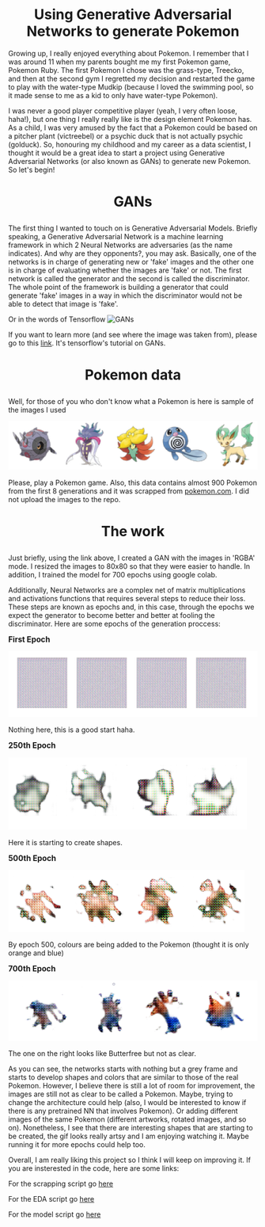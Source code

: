 <h1 style="font-size:200%;text-align:center">Using Generative Adversarial Networks to generate Pokemon</h1>

Growing up, I really enjoyed everything about Pokemon. I remember that I was around 11 when my parents bought me my first Pokemon game, Pokemon Ruby. The first Pokemon I chose was the grass-type, Treecko, and then at the second gym I regretted my decision and restarted the game to play with the water-type Mudkip (because I loved the swimming pool, so it made sense to me as a kid to only have water-type Pokemon). 

I was never a good player competitive player (yeah, I very often loose, haha!), but one thing I really really like is the design element Pokemon has. As a child, I was very amused by the fact that a Pokemon could be based on a pitcher plant (victreebel) or a psychic duck that is not actually psychic (golduck). So, honouring my childhood and my career as a data scientist, I thought it would be a great idea to start a project using Generative Adversarial Networks (or also known as GANs) to generate new Pokemon. So let's begin!

<h3 style="font-size:200%;text-align:center">GANs</h3>

The first thing I wanted to touch on is Generative Adversarial Models. Briefly speaking, a Generative Adversarial Network is a machine learning framework in which 2 Neural Networks are adversaries (as the name indicates). And why are they opponents?, you may ask. Basically, one of the networks is in charge of generating new or 'fake' images and the other one is in charge of evaluating whether the images are 'fake' or not. The first network is called the generator and the second is called the discriminator. The whole point of the framework is building a generator that could generate 'fake' images in a way in which the discriminator would not be able to detect that image is 'fake'.

Or in the words of Tensorflow
![GANs](https://github.com/tensorflow/docs/raw/3082041fb5ef2b29217584659bc43d89602d57cf/site/en/tutorials/generative/images/gan1.png)

If you want to learn more (and see where the image was taken from), please go to this [link](https://www.tensorflow.org/tutorials/generative/dcgan). It's tensorflow's tutorial on GANs.

<h3 style="font-size:200%;text-align:center">Pokemon data</h3>

Well, for those of you who don't know what a Pokemon is here is sample of the images I used

![Pokemon_sample](support/pokemon_sample.PNG)

Please, play a Pokemon game. Also, this data contains almost 900 Pokemon from the first 8 generations and it was scrapped from [pokemon.com](https://www.pokemon.com/us/pokedex/). I did not upload the images to the repo. 


<h3 style="font-size:200%;text-align:center">The work</h3>

Just briefly, using the link above, I created a GAN with the images in 'RGBA' mode. I resized the images to 80x80 so that they were easier to handle. In addition, I trained the model for 700 epochs using google colab.

Additionally, Neural Networks are a complex net of matrix multiplications and activations functions that requires several steps to reduce their loss. These steps are known as epochs and, in this case, through the epochs we expect the generator to become better and better at fooling the discriminator. Here are some epochs of the generation proccess:

<b style="font-size:110%;text-align:center">First Epoch</b>

![](support/epoch_1.png)

Nothing here, this is a good start haha.

<b style="font-size:110%;text-align:center">250th Epoch</b>

![](support/epoch_250.png)

Here it is starting to create shapes.

<b style="font-size:110%;text-align:center">500th Epoch</b>

![](support/epoch_500.png)

By epoch 500, colours are being added to the Pokemon (thought it is only orange and blue)

<b style="font-size:110%;text-align:center">700th Epoch</b>

![](support/results.png)

The one on the right looks like Butterfree but not as clear.

As you can see, the networks starts with nothing but a grey frame and starts to develop shapes and colors that are similar to those of the real Pokemon. However, I believe there is still a lot of room for improvement, the images are still not as clear to be called a Pokemon. Maybe, trying to change the architecture could help (also, I would be interested to know if there is any pretrained NN that involves Pokemon). Or adding different images of the same Pokemon (different artworks, rotated images, and so on). Nonetheless, I see that there are interesting shapes that are starting to be created, the gif looks really artsy and I am enjoying watching it. Maybe running it for more epochs could help too. 

Overall, I am really liking this project so I think I will keep on improving it. If you are insterested in the code, here are some links:

For the scrapping script go [here](scraper.ipynb)

For the EDA script go [here](eda.ipynb)

For the model script go [here](model.ipynb)

